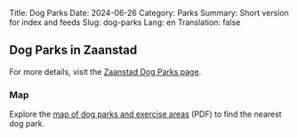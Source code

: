 Title: Dog Parks
Date: 2024-06-26
Category: Parks
Summary: Short version for index and feeds
Slug: dog-parks
Lang: en
Translation: false


## Dog Parks in Zaanstad

For more details, visit the [Zaanstad Dog Parks page](https://buitengewoon.zaanstad.nl/groen/honden).

### Map

Explore the [map of dog parks and exercise areas](https://buitengewoon.zaanstad.nl/system/attachments/files/000/016/822/original/Bijlage_22_Concept_nieuwe_kaart_hondenverbodsgebieden_en_uitrenplaatsen_2023.pdf) (PDF) to find the nearest dog park.


